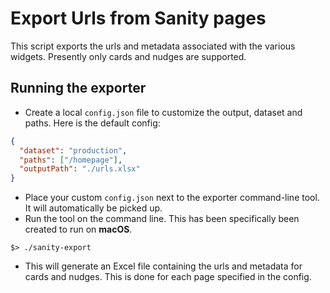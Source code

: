 # Export Urls from Sanity pages

This script exports the urls and metadata associated with the various widgets.
Presently only cards and nudges are supported.

## Running the exporter

- Create a local `config.json` file to customize the output, dataset and paths.
  Here is the default config:

```json
{
  "dataset": "production",
  "paths": ["/homepage"],
  "outputPath": "./urls.xlsx"
}
```

- Place your custom `config.json` next to the exporter command-line tool. It
  will automatically be picked up.
- Run the tool on the command line. This has been specifically been created to
  run on **macOS**.

```text
$> ./sanity-export
```

- This will generate an Excel file containing the urls and metadata for cards
  and nudges. This is done for each page specified in the config.
